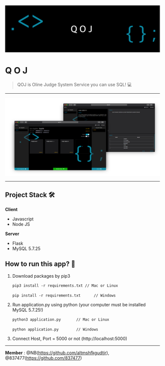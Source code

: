 ![QOJ LOGO](.\dist\static\images\info1.png)

# Q O J

>  QOJ is Oline Judge System Service you can use SQL! 💻

---

![QOJ Overview](.\dist\static\images\info2.png)

---



## Project Stack 🛠

**Client**

- Javascript
- Node JS

**Server**

- Flask
- MySQL 5.7.25



## How to run this app? 🚀

1. Download packages by pip3

   ```shell
   pip3 install -r requirements.txt	// Mac or Linux
   
   pip install -r requirements.txt		// Windows
   ```

2. Run application.py using python
   (your computer must be installed MySQL 5.7.25!)

   ```shell
   python3 application.py		// Mac or Linux
   
   python application.py		// Windows
   ```

3. Connect Host, Port = 5000 or not
   (http://localhost:5000)



---

**Member** : @NB(https://github.com/altmshfkgudtjr), @837477(https://github.com/837477)